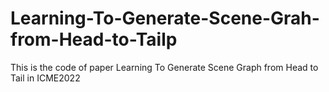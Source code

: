 # Learning-To-Generate-Scene-Grah-from-Head-to-Tailp
This is the code of paper Learning To Generate Scene Graph from Head to Tail in ICME2022
